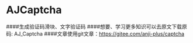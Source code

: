 # AJCaptcha
####生成验证码滑块、文字验证码
####想要、学习更多知识可以去原文下载原码: AJ_Captcha 
####文章使用git文章：https://gitee.com/anji-plus/captcha
